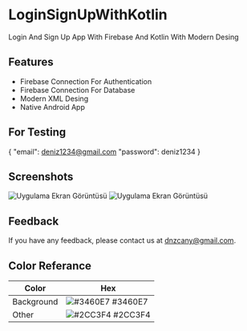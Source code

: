 # LoginSignUpWithKotlin
Login And Sign Up App With Firebase And Kotlin With Modern Desing


## Features

- Firebase Connection For Authentication
- Firebase Connection For Database
- Modern XML Desing
- Native Android App


## For Testing
{
    "email": deniz1234@gmail.com
    "password": deniz1234
}



## Screenshots

![Uygulama Ekran Görüntüsü](https://i.hizliresim.com/64mjnmf.png) ![Uygulama Ekran Görüntüsü](https://i.hizliresim.com/jjq2uf6.png)



## Feedback

If you have any feedback, please contact us at dnzcany@gmail.com.


  ## Color Referance

| Color             | Hex                                                                |
| ----------------- | ------------------------------------------------------------------ |
| Background | ![#3460E7](https://i.hizliresim.com/c767wri.png) #3460E7 |
| Other | ![#2CC3F4](https://i.hizliresim.com/mz6k4ky.png) #2CC3F4 |
